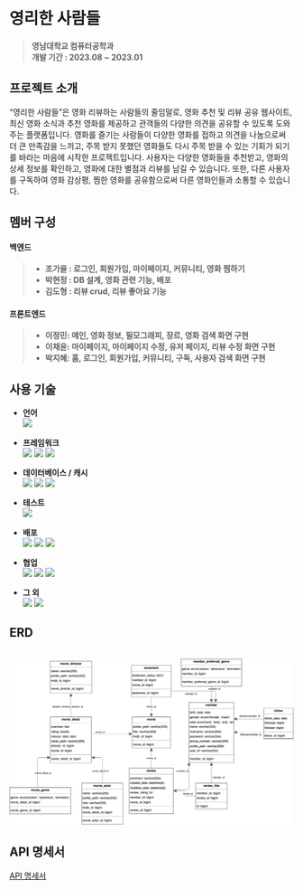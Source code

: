 # 영리한 사람들
> #### 영남대학교 컴퓨터공학과<br>개발 기간 : 2023.08 ~ 2023.01

## 프로젝트 소개
“영리한 사람들”은 영화 리뷰하는 사람들의 줄임말로, 영화 추천 및 리뷰 공유 웹사이트, 최신 영화 소식과 추천 영화를 제공하고 관객들의 다양한 의견을 공유할 수 있도록 도와주는 플랫폼입니다. 영화를 즐기는 사람들이 다양한 영화를 접하고 의견을 나눔으로써 더 큰 만족감을 느끼고, 주목 받지 못했던 영화들도 다시 주목 받을 수 있는 기회가 되기를 바라는 마음에 시작한 프로젝트입니다. 사용자는 다양한 영화들을 추천받고, 영화의 상세 정보를 확인하고, 영화에 대한 별점과 리뷰를 남길 수 있습니다. 또한, 다른 사용자를 구독하여 영화 감상평, 찜한 영화를 공유함으로써 다른 영화인들과 소통할 수 있습니다.

## 멤버 구성
#### 백엔드
> * __조가을 : 로그인, 회원가입, 마이페이지, 커뮤니티, 영화 찜하기__
> * __박현정 : DB 설계, 영화 관련 기능, 배포__
> * __김도형 : 리뷰 crud, 리뷰 좋아요 기능__

#### 프론트엔드
> * __이정민: 메인, 영화 정보, 필모그래피, 장르, 영화 검색 화면 구현__
> * __이채윤: 마이페이지, 마이페이지 수정, 유저 페이지, 리뷰 수정 화면 구현__
> * __박지혜: 홈, 로그인, 회원가입, 커뮤니티, 구독, 사용자 검색 화면 구현__

## 사용 기술
* __언어__<br>
  <img src="https://img.shields.io/badge/Java-3776AB?style=for-the-badge&logoColor=white">
  
* __프레임워크__<br>
  <img src="https://img.shields.io/badge/Spring Boot-6DB33F?style=for-the-badge&logo=Spring Boot&logoColor=white">
  <img src="https://img.shields.io/badge/Spring Security-6DB33F?style=for-the-badge&logo=Spring Security&logoColor=white">
  <img src="https://img.shields.io/badge/Hibernate-59666C?style=for-the-badge&logo=Hibernate&logoColor=white">

* __데이터베이스 / 캐시__<br>
  <img src="https://img.shields.io/badge/H2 Database-4053D6?style=for-the-badge&logoColor=white">
  <img src="https://img.shields.io/badge/MySQL-4479A1?style=for-the-badge&logo=MySQL&logoColor=white">
  <img src="https://img.shields.io/badge/Redis-DC382D?style=for-the-badge&logo=Redis&logoColor=white">

* __테스트__<br>
  <img src="https://img.shields.io/badge/Junit5-25A162?style=for-the-badge&logo=Junit5&logoColor=white">

* __배포__<br>
  <img src="https://img.shields.io/badge/AWS EC2-FF9900?style=for-the-badge&logo=amazonec2&logoColor=white">
  <img src="https://img.shields.io/badge/AWS RDS-527FFF?style=for-the-badge&logo=amazonrds&logoColor=white">
  <img src="https://img.shields.io/badge/jenkins-D24939?style=for-the-badge&logo=jenkins&logoColor=white">

* __협업__<br>
  <img src="https://img.shields.io/badge/Github-181717?style=for-the-badge&logo=github&logoColor=white">
  <img src="https://img.shields.io/badge/swagger-85EA2D?style=for-the-badge&logo=swagger&logoColor=white">
  <img src="https://img.shields.io/badge/Postman-FF6C37?style=for-the-badge&logo=Postman&logoColor=white">

* __그 외__<br>
  <img src="https://img.shields.io/badge/intellij idea-000000?style=for-the-badge&logo=intellijidea&logoColor=white">
  <img src="https://img.shields.io/badge/linux-FCC624?style=for-the-badge&logo=linux&logoColor=white">

## ERD
<img width="80px">![alt ERD](/ERD.png)</img>

## API 명세서
[API 명세서](https://documenter.getpostman.com/view/29229350/2s9YywfKjS)
